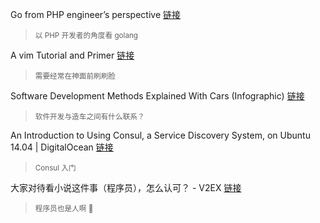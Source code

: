 Go from PHP engineer’s perspective [链接](http://sobit.me/2016/02/25/go-from-php-engineers-perspective/)
> <small>以 PHP 开发者的角度看 golang</small>

A vim Tutorial and Primer [链接](https://danielmiessler.com/study/vim/)
> <small>需要经常在神面前刷刷脸</small>

Software Development Methods Explained With Cars (Infographic) [链接](https://toggl.com/developer-methods-infographic)
> <small>软件开发与造车之间有什么联系？</small>

An Introduction to Using Consul, a Service Discovery System, on Ubuntu 14.04 | DigitalOcean [链接](https://www.digitalocean.com/community/tutorials/an-introduction-to-using-consul-a-service-discovery-system-on-ubuntu-14-04)
> <small>Consul 入门</small>

大家对待看小说这件事（程序员），怎么认可？ - V2EX [链接](https://v2ex.com/t/258146)
> <small>程序员也是人啊 :chicken:</small>
